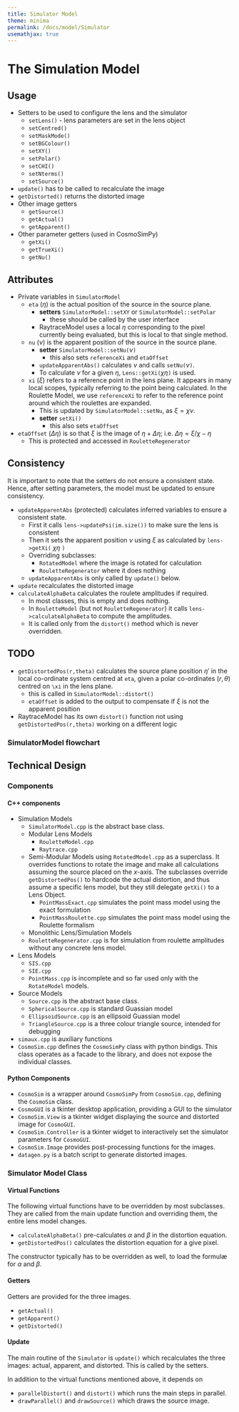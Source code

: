 ```yaml
---
title: Simulator Model
theme: minima
permalink: /docs/model/Simulator
usemathjax: true
---
```


# The Simulation Model


## Usage

+ Setters to be used to configure the lens and the simulator
    + `setLens()` - lens parameters are set in the lens object
    + `setCentred()`
    + `setMaskMode()`
    + `setBGColour()`
    + `setXY()`
    + `setPolar()`
    + `setCHI()`
    + `setNterms()`
    + `setSource()`
+ `update()` has to be called to recalculate the image
+ `getDistorted()` returns the distorted image
+ Other image getters
    + `getSource()`
    + `getActual()`
    + `getApparent()`
+ Other parameter getters (used in CosmoSimPy)
    + `getXi()`
    + `getTrueXi()`
    + `getNu()`

## Attributes

+ Private variables in `SimulatorModel`
    + `eta` ($\eta$) is the actual position of the source in the source plane.
        + **setters** `SimulatorModel::setXY` or `SimulatorModel::setPolar`
            + these should be called by the user interface
        + RaytraceModel uses a local $\eta$ corresponding to the pixel currently
          being evaluated, but this is local to that single method.
    + `nu` ($\nu$) is the apparent position of the source in the source plane.
        + **setter** `SimulatorModel::setNu(`$\nu$`)`
            + this also sets `referenceXi` and `etaOffset`
        + `updateApparentAbs()` calculates $\nu$ and calls `setNu(`$\nu$`)`.
        + To calculate $\nu$ for a given $\eta$, `Lens::getXi(`$\chi\eta$`)` is
          used.
    + `xi` ($\xi$) refers to a reference point in the lens plane. 
      It appears in many local scopes, typically referring to the point
      being calculated.
      In the Roulette Model, we use `referenceXi` to refer to the reference
      point around which the roulettes are expanded.
        + This is updated by `SimulatorModel::setNu`, as $\xi=\chi\nu$.
        + **setter**  `setXi()` 
            + this also sets `etaOffset`
+ `etaOffset` ($\Delta\eta$) is so that $\xi$ is the image of
  $\eta+\Delta\eta$; i.e. $\Delta\eta=\xi/\chi-\eta$
    + This is protected and accessed in `RouletteRegenerator`


## Consistency

It is important to note that the setters do not ensure a consistent 
state.  Hence, after setting parameters, the model must be updated
to ensure consistency.

+ `updateApparentAbs` (protected) calculates inferred variables to ensure a
  consistent state.  
    + First it calls `lens->updatePsi(im.size())` to make sure the lens
      is consistent
    + Then it sets the apparent position $\nu$ using $\xi$ as calculated
      by `lens->getXi(` $\chi\eta$ `)`
    + Overriding subclasses:
        + `RotatedModel` where the image is rotated for calculation
        + `RouletteRegenerator` where it does nothing
    + `updateApparentAbs` is only called by `update()` below.
+ `update` recalculates the distorted image
+ `calculateAlphaBeta` calculates the roulete amplitudes if required.
    + In most classes, this is empty and does nothing.
    + In `RouletteModel` (but not `RouletteRegenerator`) it calls
      `lens->calculateAlphaBeta` to compute the amplitudes.
    + It is called only from the `distort()` method which is never overridden.


## TODO

+ `getDistortedPos(r,theta)` calculates the source plane position $\eta'$
  in the local co-ordinate system centred at `eta`, given a polar
  co-ordinates $(r,\theta)$ centred on `\xi` in the lens plane.
    + this is called in `SimulatorModel::distort()`
    + `etaOffset` is added to the output to compensate if $\xi$ is not
      the apparent position
+ RaytraceModel has its own `distort()` function not using
  `getDistortedPos(r,theta)` working on a different logic

###  SimulatorModel flowchart

## Technical Design

### Components

#### C++ components

+ Simulation Models
    + `SimulatorModel.cpp` is the abstract base class.
    + Modular Lens Models
        + `RouletteModel.cpp`
        + `Raytrace.cpp`
    + Semi-Modular Models using `RotatedModel.cpp` as a superclass.
      It overrides functions to rotate the image and make all calculations
      assuming the source placed on the $x$-axis.
      The subclasses override `getDistortedPos()` to hardcode the actual
      distortion, and thus assume a specific lens model, but they still
      delegate `getXi()` to a Lens Object.
        + `PointMassExact.cpp` simulates the point mass model
          using the exact formulation
        + `PointMassRoulette.cpp` simulates the point mass model using
          the Roulette formalism
    + Monolithic Lens/Simulation Models
	+ `RouletteRegenerator.cpp` is for simulation from roulette amplitudes
	   without any concrete lens model.
+ Lens Models
    + `SIS.cpp` 
    + `SIE.cpp`  
    + `PointMass.cpp` is incomplete and so far used only with the `RotateModel` models. 
+ Source Models
    + `Source.cpp` is the abstract base class.
    + `SphericalSource.cpp` is standard Guassian model
    + `EllipsoidSource.cpp` is an ellipsoid Guassian model
    + `TriangleSource.cpp` is a three colour triangle source,
       intended for debugging
+ `simaux.cpp` is auxiliary functions
+ `CosmoSim.cpp` defines the `CosmoSimPy` class with python bindigs.
  This class operates as a facade to the library, and does not 
  expose the individual classes.

#### Python Components

+ `CosmoSim` is a wrapper around `CosmoSimPy` from `CosmoSim.cpp`,
  defining the `CosmoSim` class.
+ `CosmoGUI` is a tkinter desktop application, providing a GUI to the
  simulator
+ `CosmoSim.View` is a tkinter widget displaying the source and 
  distorted image for `CosmoGUI`.
+ `CosmoSim.Controller` is a tkinter widget to interactively set
  the simulator parameters for `CosmoGUI`.
+ `CosmoSim.Image` provides post-processing functions for the images.
+ `datagen.py` is a batch script to generate distorted images.


### Simulator Model Class

#### Virtual Functions

The following virtual functions have to be overridden by most subclasses.
They are called from the main update function and overriding them, the entire
lens model changes.

+ `calculateAlphaBeta()`
  pre-calculates $\alpha$ and $\beta$ in the distortion equation.
+ `getDistortedPos()`
  calculates the distortion equation for a give pixel.

The constructor typically has to be overridden as well, to load the formulæ for
$\alpha$ and $\beta$.

#### Getters

Getters are provided for the three images.

+ `getActual()`
+ `getApparent()`
+ `getDistorted()`

#### Update

The main routine of the `Simulator` is `update()` which recalculates the 
three images: actual, apparent, and distorted.  This is called by the setters.

In addition to the virtual functions mentioned above, it depends on

+ `parallelDistort()` and `distort()` which runs the main steps in parallel.
+ `drawParallel()` and `drawSource()` which draws the source image.

